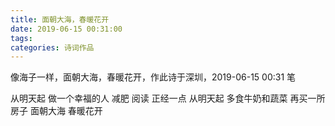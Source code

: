 ```yaml
---
title: 面朝大海，春暖花开
date: 2019-06-15 00:31:00
tags:
categories: 诗词作品
---
```


像海子一样，面朝大海，春暖花开，作此诗于深圳，2019-06-15 00:31 笔

<!-- more -->

<p class="poem">
从明天起
做一个幸福的人
减肥 阅读 正经一点
从明天起
多食牛奶和蔬菜
再买一所房子
面朝大海 春暖花开

</p>